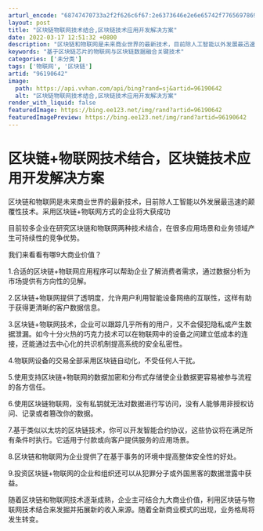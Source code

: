 ```yaml
---
arturl_encode: "68747470733a2f2f626c6f67:2e6373646e2e6e65742f77656978696e5f3434313937303630:2f61727469636c652f64657461696c732f3936313930363432"
layout: post
title: "区块链物联网技术结合,区块链技术应用开发解决方案"
date: 2022-03-17 12:51:32 +0800
description: "区块链和物联网是未来商业世界的最新技术，目前除人工智能以外发展最迅速的颠覆性技术。采用区块链+物联网"
keywords: "基于区块链芯片的物联网与区块链数据融合关键技术"
categories: ['未分类']
tags: ['物联网', '区块链']
artid: "96190642"
image:
  path: https://api.vvhan.com/api/bing?rand=sj&artid=96190642
  alt: "区块链物联网技术结合,区块链技术应用开发解决方案"
render_with_liquid: false
featuredImage: https://bing.ee123.net/img/rand?artid=96190642
featuredImagePreview: https://bing.ee123.net/img/rand?artid=96190642
---
```


# 区块链+物联网技术结合，区块链技术应用开发解决方案

区块链和物联网是未来商业世界的最新技术，目前除人工智能以外发展最迅速的颠覆性技术。采用区块链+物联网方式的企业将大获成功
  
目前较多企业在研究区块链和物联网两种技术结合，在很多应用场景和业务领域产生可持续性的竞争优势。
  
我们来看看有哪9大商业价值？
  
1.合适的区块链+物联网应用程序可以帮助企业了解消费者需求，通过数据分析为市场提供有方向性的见解。
  
2.区块链+物联网提供了透明度，允许用户利用智能设备网络的互联性，这样有助于获得更清晰的客户数据信息。
  
3.区块链+物联网技术，企业可以跟踪几乎所有的用户，又不会侵犯隐私或产生数据泄漏。如今十分火热的巧克力技术可以在物联网中的设备之间建立低成本的连接，还能通过去中心化的共识机制提高系统的安全私密性。
  
4.物联网设备的交易全部采用区块链自动化，不受任何人干扰。
  
5.使用支持区块链+物联网的数据加密和分布式存储使企业数据更容易被参与流程的各方信任。
  
6.使用区块链物联网，没有私钥就无法对数据进行写访问，没有人能够用非授权访问、记录或者篡改你的数据。
  
7.基于类似以太坊的区块链技术，你可以开发智能合约协议，这些协议将在满足所有条件时执行。它适用于付款或向客户提供服务的应用场景。
  
8.区块链和物联网为企业提供了在基于事务的环境中提高整体安全性的好处。
  
9.投资区块链+物联网的企业和组织还可以从犯罪分子或外国黑客的数据泄露中获益。
  
随着区块链和物联网技术逐渐成熟，企业主可结合九大商业价值，利用区块链与物联网技术结合来发掘并拓展新的收入来源。随着全新商业模式的出现，业务格局将发生转变。